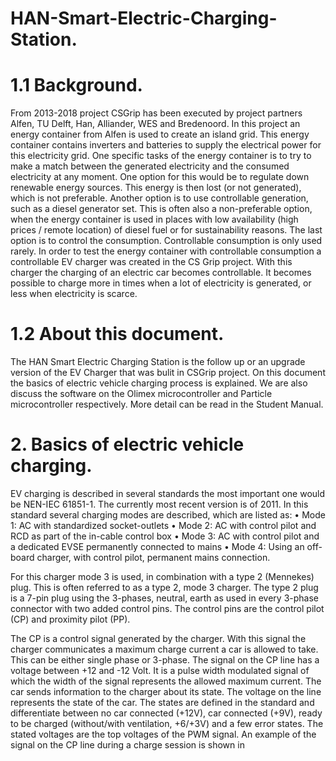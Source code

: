 # HAN-Smart-Electric-Charging-Station.
# 1.1	Background.
From 2013-2018  project CSGrip has been executed by project partners Alfen, TU Delft, Han, Alliander, WES and Bredenoord. In this project an energy container from Alfen is used to create an island grid. This energy container contains inverters and batteries to supply the electrical power for this electricity grid. One specific tasks of the energy container is to try to make a match between the generated electricity and the consumed electricity at any moment. One option for this would be to regulate down renewable energy sources. This energy is then lost (or not generated), which is not preferable. Another option is to use controllable generation, such as a diesel generator set. This is often also a non-preferable option, when the energy container is used in places with low availability (high prices / remote location) of diesel fuel or for sustainability reasons. The last option is to control the consumption. Controllable consumption is only used rarely. In order to test the energy container with controllable consumption a controllable EV charger was created in the CS Grip project. With this charger the charging of an electric car becomes controllable. It becomes possible to charge more in times when a lot of electricity is generated, or less when electricity is scarce.
# 1.2	About this document.
The HAN Smart Electric Charging Station is the follow up or an upgrade version of the EV Charger that was bulit in CSGrip project. On this document the basics of electric vehicle charging process is explained. We are also discuss the software on the Olimex microcontroller and Particle microcontroller respectively. More detail can be read in the Student Manual.  
# 2. Basics of electric vehicle charging.

EV charging is described in several standards the most important one would be NEN-IEC 61851-1. The currently most recent version is of 2011. In this standard several charging modes are described, which are listed as:
  •	Mode 1: AC with standardized socket-outlets
  •	Mode 2: AC with control pilot and RCD as part of the in-cable control box
  •	Mode 3: AC with control pilot and a dedicated EVSE permanently connected to mains
  •	Mode 4: Using an off-board charger, with control pilot, permanent mains connection.

For this charger mode 3 is used, in combination with a type 2 (Mennekes) plug. This is often referred to as a type 2, mode 3 charger. The type 2 plug is a 7-pin plug using the 3-phases, neutral, earth as used in every 3-phase connector with two added control pins. The control pins are the control pilot (CP) and proximity pilot (PP).

The CP is a control signal generated by the charger.  With this signal the charger communicates a maximum charge current a car is allowed to take. This can be either single phase or 3-phase. The signal on the CP line has a voltage between +12 and -12 Volt. It is a pulse width modulated signal of which the width of the signal represents the allowed maximum current. The car sends information to the charger about its state. The voltage on the line represents the state of the car.  The states are defined in the standard and differentiate between no car connected (+12V), car connected (+9V), ready to be charged (without/with ventilation, +6/+3V) and a few error states. The stated voltages are the top voltages of the PWM signal. An example of the signal on the CP line during a charge session is shown in 

